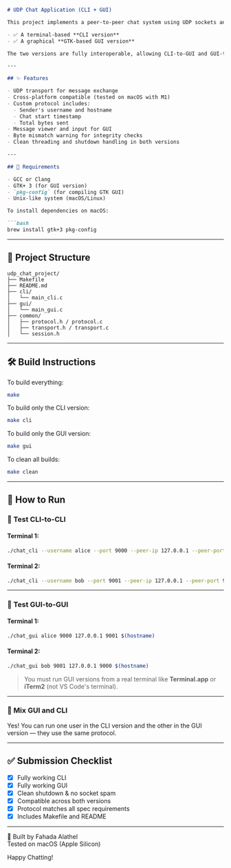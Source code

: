 ```markdown
# UDP Chat Application (CLI + GUI)

This project implements a peer-to-peer chat system using UDP sockets and a custom delimited string protocol. It supports both:

- ✅ A terminal-based **CLI version**
- ✅ A graphical **GTK-based GUI version**

The two versions are fully interoperable, allowing CLI-to-GUI and GUI-to-GUI communication.

---

## ✨ Features

- UDP transport for message exchange
- Cross-platform compatible (tested on macOS with M1)
- Custom protocol includes:
  - Sender's username and hostname
  - Chat start timestamp
  - Total bytes sent
- Message viewer and input for GUI
- Byte mismatch warning for integrity checks
- Clean threading and shutdown handling in both versions

---

## 🧰 Requirements

- GCC or Clang
- GTK+ 3 (for GUI version)
- `pkg-config` (for compiling GTK GUI)
- Unix-like system (macOS/Linux)

To install dependencies on macOS:

```bash
brew install gtk+3 pkg-config
```

---

## 📁 Project Structure

```
udp_chat_project/
├── Makefile
├── README.md
├── cli/
│   └── main_cli.c
├── gui/
│   └── main_gui.c
├── common/
│   ├── protocol.h / protocol.c
│   ├── transport.h / transport.c
│   └── session.h
```

---

## 🛠️ Build Instructions

To build everything:

```bash
make
```

To build only the CLI version:

```bash
make cli
```

To build only the GUI version:

```bash
make gui
```

To clean all builds:

```bash
make clean
```

---

## 🚀 How to Run

### 🧪 Test CLI-to-CLI

#### Terminal 1:
```bash
./chat_cli --username alice --port 9000 --peer-ip 127.0.0.1 --peer-port 9001
```

#### Terminal 2:
```bash
./chat_cli --username bob --port 9001 --peer-ip 127.0.0.1 --peer-port 9000
```

---

### 🧪 Test GUI-to-GUI

#### Terminal 1:
```bash
./chat_gui alice 9000 127.0.0.1 9001 $(hostname)
```

#### Terminal 2:
```bash
./chat_gui bob 9001 127.0.0.1 9000 $(hostname)
```

> You must run GUI versions from a real terminal like **Terminal.app** or **iTerm2** (not VS Code's terminal).

---

### 🧪 Mix GUI and CLI

Yes! You can run one user in the CLI version and the other in the GUI version — they use the same protocol.

---


## ✅ Submission Checklist

- [x] Fully working CLI
- [x] Fully working GUI
- [x] Clean shutdown & no socket spam
- [x] Compatible across both versions
- [x] Protocol matches all spec requirements
- [x] Includes Makefile and README

---

💬 Built by Fahada Alathel  
Tested on macOS (Apple Silicon)

Happy Chatting!
```
